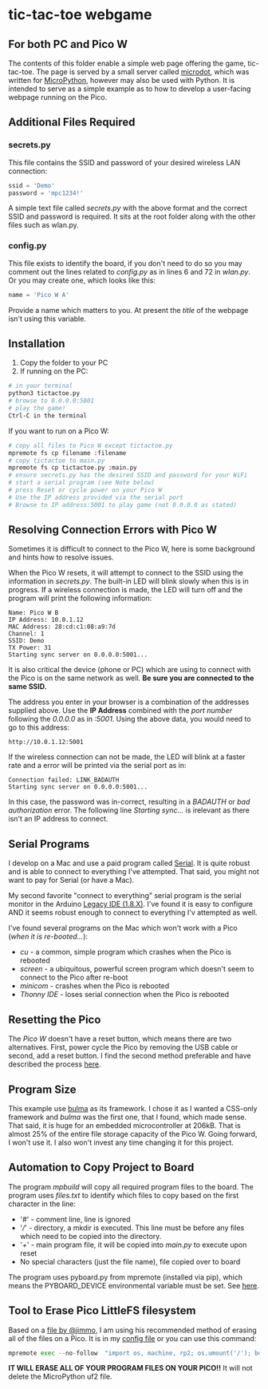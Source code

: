 # tic-tac-toe webgame
## For both PC and Pico W
The contents of this folder enable a simple web page offering the game, tic-tac-toe. The page is served by a small server called [microdot](), which was written for [MicroPython](), however may also be used with Python. It is intended to serve as a simple example as to how to develop a user-facing webpage running on the Pico.

## Additional Files Required
### secrets.py
This file contains the SSID and password of your desired wireless LAN connection:
```python
ssid = 'Demo'
password = 'mpc1234!'
```
A simple text file called *secrets.py* with the above format and the correct SSID and password is required. It sits at the root folder along with the other files such as wlan.py.
### config.py
This file exists to identify the board, if you don't need to do so you may comment out the lines related to *config.py* as in lines 6 and 72 in *wlan.py*. Or you may create one, which looks like this:
```python
name = 'Pico W A'
```
Provide a name which matters to you. At present the *title* of the webpage isn't using this variable.
## Installation
1. Copy the folder to your PC
2. If running on the PC:
```bash
# in your terminal
python3 tictactoe.py
# browse to 0.0.0.0:5001
# play the game!
Ctrl-C in the terminal
```
If you want to run on a Pico W:
```bash
# copy all files to Pico W except tictactoe.py
mpremote fs cp filename :filename
# copy tictactoe to main.py
mpremote fs cp tictactoe.py :main.py
# ensure secrets.py has the desired SSID and password for your WiFi
# start a serial program (see Note below)
# press Reset or cycle power on your Pico W
# Use the IP address provided via the serial port
# Browse to IP address:5001 to play game (not 0.0.0.0 as stated)
```

## Resolving Connection Errors with Pico W
Sometimes it is difficult to connect to the Pico W, here is some background and hints how to resolve issues.

When the Pico W resets, it will attempt to connect to the SSID using the information in *secrets.py*. The built-in LED will blink slowly when this is in progress. If a wireless connection is made, the LED will turn off and the program will print the following information:
```
Name: Pico W B
IP Address: 10.0.1.12
MAC Address: 28:cd:c1:08:a9:7d
Channel: 1
SSID: Demo
TX Power: 31
Starting sync server on 0.0.0.0:5001...
```
It is also critical the device (phone or PC) which are using to connect with the Pico is on the same network as well. **Be sure you are connected to the same SSID.**

The address you enter in your browser is a combination of the addresses supplied above. Use the **IP Address** combined with the *port number* following the *0.0.0.0* as in *:5001*. Using the above data, you would need to go to this address:
```
http://10.0.1.12:5001
```

If the wireless connection can not be made, the LED will blink at a faster rate and a error will be printed via the serial port as in:
```
Connection failed: LINK_BADAUTH
Starting sync server on 0.0.0.0:5001...
```
In this case, the password was in-correct, resulting in a *BADAUTH* or *bad authorization* error. The following line *Starting sync...* is irelevant as there isn't an IP address to connect.

## Serial Programs
I develop on a Mac and use a paid program called [Serial](https://www.decisivetactics.com/products/serial/). It is quite robust and is able to connect to everything I've attempted. That said, you might not want to pay for Serial (or have a Mac).

My second favorite "connect to everything" serial program is the serial monitor in the Arduino [Legacy IDE (1.8.X)](https://www.arduino.cc/en/software). I've found it is easy to configure AND it seems robust enough to connect to everything I'v attempted as well.

I've found several programs on the Mac which won't work with a Pico (*when it is re-booted...*):
* *cu* - a common, simple program which crashes when the Pico is rebooted
* *screen* - a ubiquitous, powerful screen program which doesn't seem to connect to the Pico after re-boot
* *minicom* - crashes when the Pico is rebooted
* *Thonny IDE* - loses serial connection when the Pico is rebooted

## Resetting the Pico
The *Pico W* doesn't have a reset button, which means there are two alternatives. First, power cycle the Pico by removing the USB cable or second, add a reset button. I find the second method preferable and have described the process [here](https://wellys.com/posts/rp2040_micropython_1/#reset).

## Program Size
This example use [bulma](https://bulma.io) as its framework. I chose it as I wanted a CSS-only framework and *bulma* was the first one, that I found, which made sense. That said, it is huge for an embedded microcontroller at 206kB. That is almost 25% of the entire file storage capacity of the Pico W. Going forward, I won't use it. I also won't invest any time changing it for this project.

## Automation to Copy Project to Board
The program *mpbuild* will copy all required program files to the board. The program uses *files.txt* to identify which files to copy based on the first character in the line:
* '*#*' - comment line, line is ignored
* '*/*' - directory, a mkdir is executed. This line must be before any files which need to be copied into the directory.
* '*+*' - main program file, it will be copied into *main.py* to execute upon reset
* No special characters (just the file name), file copied over to board

The program uses pyboard.py from mpremote (installed via pip), which means the PYBOARD_DEVICE environmental variable must be set. See [here](https://docs.micropython.org/en/latest/reference/pyboard.py.html#running-a-command-on-the-device).

## Tool to Erase Pico LittleFS filesystem
Based on a [file by @jimmo](https://github.com/jimmo/dotfiles/blob/master/common/home/.config/mpremote/config.py), I am using his recommended method of erasing all of the files on a Pico. It is in my [config file](https://wellys.com/posts/rp2040_mpremote/#config) or you can use this command:
```py
mpremote exec --no-follow  "import os, machine, rp2; os.umount('/'); bdev = rp2.Flash(); os.VfsLfs2.mkfs(bdev, progsize=256); vfs = os.VfsLfs2(bdev, progsize=256); os.mount(vfs, '/'); machine.reset()"
```
**IT WILL ERASE ALL OF YOUR PROGRAM FILES ON YOUR PICO!!** It will not delete the MicroPython uf2 file.
